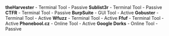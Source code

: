 **theHarvester** - Terminal Tool - Passive
**Sublist3r** - Terminal Tool - Passive
**CTFR** - Terminal Tool - Passive
**BurpSuite** - GUI Tool - Active
**Gobuster** - Terminal Tool - Active
**Wfuzz** - Terminal Tool - Active
**Ffuf** - Terminal Tool - Active
**Phonebool.cz** - Online Tool - Active
**Google Dorks** - Online Tool - Passive

